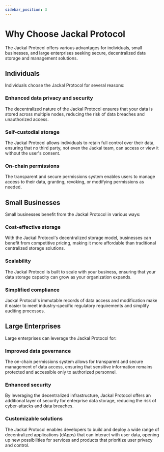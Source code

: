```yaml
---
sidebar_position: 3
---
```


# Why Choose Jackal Protocol

The Jackal Protocol offers various advantages for individuals, small businesses, and large enterprises seeking secure, decentralized data storage and management solutions.

## Individuals

Individuals choose the Jackal Protocol for several reasons:

### Enhanced data privacy and security

The decentralized nature of the Jackal Protocol ensures that your data is stored across multiple nodes, reducing the risk of data breaches and unauthorized access.

### Self-custodial storage

The Jackal Protocol allows individuals to retain full control over their data, ensuring that no third party, not even the Jackal team, can access or view it without the user's consent.

### On-chain permissions

The transparent and secure permissions system enables users to manage access to their data, granting, revoking, or modifying permissions as needed.

## Small Businesses

Small businesses benefit from the Jackal Protocol in various ways:

### Cost-effective storage

With the Jackal Protocol's decentralized storage model, businesses can benefit from competitive pricing, making it more affordable than traditional centralized storage solutions.

### Scalability

The Jackal Protocol is built to scale with your business, ensuring that your data storage capacity can grow as your organization expands.

### Simplified compliance

Jackal Protocol's immutable records of data access and modification make it easier to meet industry-specific regulatory requirements and simplify auditing processes.

## Large Enterprises

Large enterprises can leverage the Jackal Protocol for:

### Improved data governance

The on-chain permissions system allows for transparent and secure management of data access, ensuring that sensitive information remains protected and accessible only to authorized personnel.

### Enhanced security

By leveraging the decentralized infrastructure, Jackal Protocol offers an additional layer of security for enterprise data storage, reducing the risk of cyber-attacks and data breaches.

### Customizable solutions

The Jackal Protocol enables developers to build and deploy a wide range of decentralized applications (dApps) that can interact with user data, opening up new possibilities for services and products that prioritize user privacy and control.

